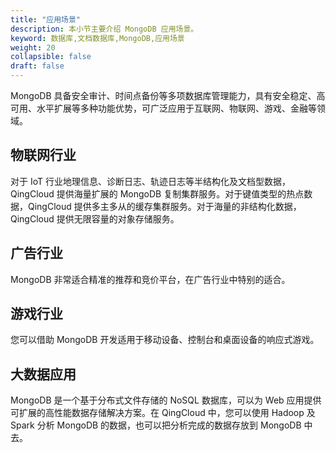 ```yaml
---
title: "应用场景"
description: 本小节主要介绍 MongoDB 应用场景。 
keyword: 数据库,文档数据库,MongoDB,应用场景 
weight: 20
collapsible: false
draft: false
---
```




MongoDB 具备安全审计、时间点备份等多项数据库管理能力，具有安全稳定、高可用、水平扩展等多种功能优势，可广泛应用于互联网、物联网、游戏、金融等领域。

## 物联网行业

对于 IoT 行业地理信息、诊断日志、轨迹日志等半结构化及文档型数据，QingCloud 提供海量扩展的 MongoDB 复制集群服务。对于键值类型的热点数据，QingCloud 提供多主多从的缓存集群服务。对于海量的非结构化数据，QingCloud 提供无限容量的对象存储服务。

## 广告行业

MongoDB 非常适合精准的推荐和竞价平台，在广告行业中特别的适合。

## 游戏行业

您可以借助 MongoDB 开发适用于移动设备、控制台和桌面设备的响应式游戏。

## 大数据应用

MongoDB 是一个基于分布式文件存储的 NoSQL 数据库，可以为 Web 应用提供可扩展的高性能数据存储解决方案。在 QingCloud 中，您可以使用 Hadoop 及 Spark 分析 MongoDB 的数据，也可以把分析完成的数据存放到 MongoDB 中去。
